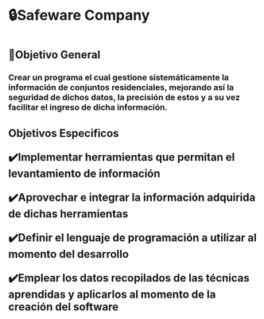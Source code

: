 # <H1> :lock:Safeware Company
# <H2> :rocket:Objetivo General 
<H3> Crear un programa el cual gestione sistemáticamente la información de conjuntos residenciales, mejorando así la seguridad de dichos datos, la precisión de estos y a su vez facilitar el ingreso de dicha información.
<H2> Objetivos Especificos
  
 :heavy_check_mark:Implementar herramientas que permitan el levantamiento de información

 :heavy_check_mark:Aprovechar e integrar la información adquirida de dichas herramientas

 :heavy_check_mark:Definir el lenguaje de programación a utilizar al momento del desarrollo 

 :heavy_check_mark:Emplear los datos recopilados de las técnicas aprendidas y aplicarlos al momento de la creación del software

